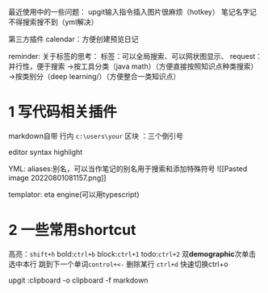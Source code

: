 ---
---
最近使用中的一些问题：
upgit输入指令插入图片很麻烦（hotkey）
笔记名字记不得搜索搜不到（yml解决）


第三方插件
calendar：方便创建预览日记

reminder:
关于标签的思考：
标签：可以全局搜索、可以网状图显示、
request：并行性，便于搜索
->按工具分类（java math）（方便直接按照知识点种类搜索）
->按类别分（deep learning/）（方便整合一类知识点）

# 1 写代码相关插件
markdown自带
行内 `c:\users\your`
区块 ：三个倒引号

editor syntax highlight

YML:
aliases:别名，可以当作笔记的别名用于搜索和添加特殊符号
![[Pasted image 20220801081157.png]]


templator:
eta engine(可以用typescript)

# 2 一些常用shortcut
高亮：`shift+h`
bold:`ctrl+b`
block:`ctrl+1`
todo:`ctrl+2`
双**demographic**次单击选中本行
跳到下一个单词`control+<-`
删除某行 `ctrl+d`
快速切换ctrl+o


upgit :clipboard -o clipboard -f markdown